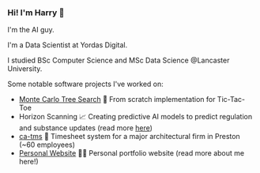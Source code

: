 ### Hi! I'm Harry 👋

I'm the AI guy.

I'm a Data Scientist at Yordas Digital. 

I studied BSc Computer Science and MSc Data Science @Lancaster University.

Some notable software projects I've worked on:

- [Monte Carlo Tree Search](https://github.com/harrybaines/AIAlgorithms/tree/main/mcts) 🔎 From scratch implementation for Tic-Tac-Toe
- Horizon Scanning 📈 Creating predictive AI models to predict regulation and substance updates (read more [here](https://www.productstewards.org/blog/predicting-global-regulatory-futures-proactive-product-stewardship))
- [ca-tms](https://www.ca-tms.com/) 📝 Timesheet system for a major architectural firm in Preston (~60 employees)
- [Personal Website](https://www.harrybaines.net/) 👨‍💻 Personal portfolio website (read more about me here!)
